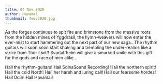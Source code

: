 ```yaml
---
title: 04 Nov 2020
author: Havamal
thumbnail: 4nov2020.jpg
---
```

As the forges continues to spit fire and brimstone from the massive roots from the hidden mines of Yggdrasil, the hymn-weavers will now enter the ever-mist to start hammering out the next part of our new saga.. The rhythm guitars will soon soon start shaking and trembling the under-realms like a strike from Thor itself!
Svartalfheim will give a smurked smile with this gift for the gods and race of men alike..

Hail the rhythm-guitars! Hail SolnaSound Recording! Hail the northern spirit! Hail the cold North! Hail her harsh and luring call! Hail our fearsome hordes! Hail Odin! Hail Havamal!
